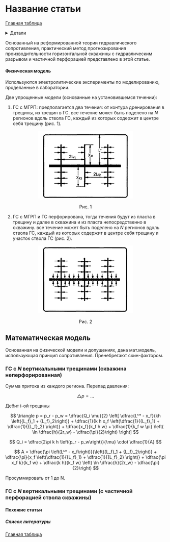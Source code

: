 # Название статьи

[Главная таблица](../../main.md)

<details>
<summary>Детали</summary>
<dl>
    <dt>авторы:</dt>
    <dd>Hujun Li, Zhengqi Jia, and Zhaosheng Wei,</dd>
    <dt>год:</dt>
    <dd>1996</dd>
    <dt>doi:</dt>
    <dd><a href ="https://doi.org/10.2118/37051-MS">Cсылка</a></dd>
    <dt>tags:</dt>
    <dd>MSHFHW, productivity, resistance theory</dd>
    <dt>создано:</dt>
    <dd>08.02.2024</dd>
    <dt>обновлено:</dt>
    <dd>14.05.2024</dd>
</dl>
</details>

Основанный на реформированной теории гидравлического сопротивления, практический метод прогнозирования производительности горизонтальной скважины  с гидравлическим разрывом и частичной перфорацией представлено в этой статье.

#### Физическая модель
Используются электролитические эксперименты по моделированию, проделанные в лаборатории.

Две упрощенные модели (основанные на установившемся течении):

1. ГС с МГРП: предполагается два течения: от контура дренирования в трещины, из трещин в ГС. все течение может быть поделено на $N$ регионов вдоль ствола ГС, каждый из которых содержит в центре себя трещину (рис. 1).

<center>
<img src="image.png" alt="" width="300">

Рис. 1
</center>

2. ГС с МГРП и ГС перфорирована, тогда течения будут из пласта в трещину и далее в скважина и из пласта непосредственно в скважину. все течение может быть поделено на $N$ регионов вдоль ствола ГС, каждый из которых содержит в центре себя трещину и участок ствола ГС (рис. 2).

<center>
<img src="image-1.png" alt="" width="300">

Рис. 2
</center>

## Математическая модель
Основанная на физической модели и допущениях, дана мат.модель, использующая принцип сопротивления.
Пренебрегают скин-фактором. 

### ГС с $N$ вертикальными трещинами (скважина неперфорированная)

Сумма притока из каждого региона.
Перепад давления:

$$
\triangle p = ...
$$

Дебит i-ой трещины

$$
\triangle p = p_r - p_w = \dfrac{Q_i \mu}{2}
\left[
    \dfrac{L^* - x_f}{kh \left({L_f}_1 + {L_f}_2\right)} + 
    \dfrac{1}{k h x_f \left(\dfrac{1}{{L_f}_1} + \dfrac{1}{{L_f}_2} \right)} +
    \dfrac{x_f}{k_f h w} +
    \dfrac{1}{k_f w \pi} \left( \ln \dfrac{h}{2r_w} - \dfrac{\pi}{2}\right)
\right]
$$

$$
Q_i = \dfrac{2\pi k h \left(p_r - p_w\right)}{\mu} \cdot \dfrac{1}{A}
$$

$$
A = \dfrac{\pi \left(L^* - x_f\right)}{\left({L_f}_1 + {L_f}_2\right)} + 
    \dfrac{\pi}{x_f \left(\dfrac{1}{{L_f}_1} + \dfrac{1}{{L_f}_2} \right)} +
    \dfrac{\pi x_f k}{k_f w} +
    \dfrac{k h}{k_f w} \left( \ln \dfrac{h}{2r_w} - \dfrac{\pi}{2}\right)
$$

Просуммировать от 1 до N. 

### ГС с $N$ вертикальными трещинами (с частичной перфорацией ствола скважины)

#### Похожие статьи

##### Список литературы

[Главная таблица](../../main.md)
